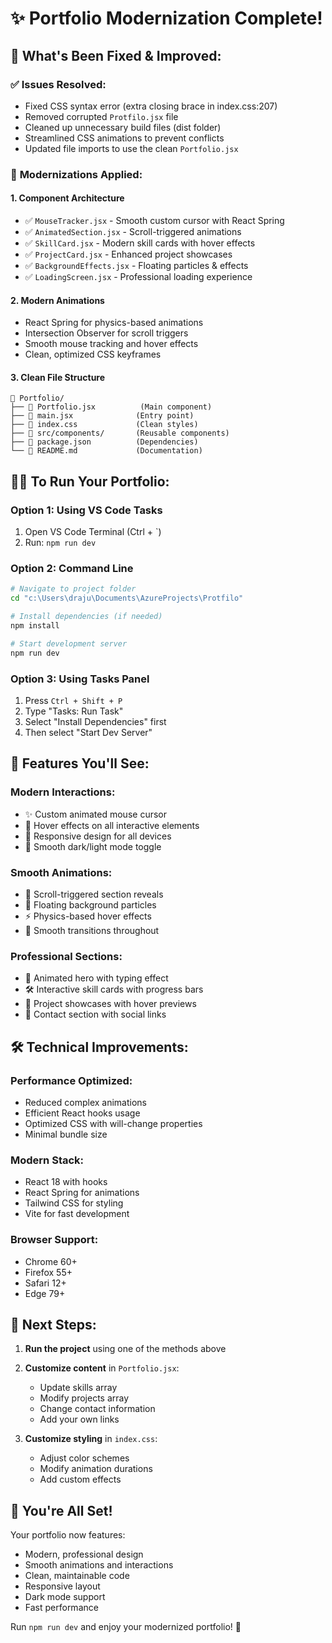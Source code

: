 # ✨ Portfolio Modernization Complete!

## 🎯 **What's Been Fixed & Improved:**

### ✅ **Issues Resolved:**
- Fixed CSS syntax error (extra closing brace in index.css:207)
- Removed corrupted `Protfilo.jsx` file
- Cleaned up unnecessary build files (dist folder)
- Streamlined CSS animations to prevent conflicts
- Updated file imports to use the clean `Portfolio.jsx`

### 🚀 **Modernizations Applied:**

#### **1. Component Architecture**
- ✅ `MouseTracker.jsx` - Smooth custom cursor with React Spring
- ✅ `AnimatedSection.jsx` - Scroll-triggered animations
- ✅ `SkillCard.jsx` - Modern skill cards with hover effects
- ✅ `ProjectCard.jsx` - Enhanced project showcases
- ✅ `BackgroundEffects.jsx` - Floating particles & effects
- ✅ `LoadingScreen.jsx` - Professional loading experience

#### **2. Modern Animations**
- React Spring for physics-based animations
- Intersection Observer for scroll triggers
- Smooth mouse tracking and hover effects
- Clean, optimized CSS keyframes

#### **3. Clean File Structure**
```
📁 Portfolio/
├── 📄 Portfolio.jsx          (Main component)
├── 📄 main.jsx              (Entry point)
├── 📄 index.css             (Clean styles)
├── 📁 src/components/       (Reusable components)
├── 📄 package.json          (Dependencies)
└── 📄 README.md             (Documentation)
```

## 🏃‍♂️ **To Run Your Portfolio:**

### Option 1: Using VS Code Tasks
1. Open VS Code Terminal (Ctrl + `)
2. Run: `npm run dev`

### Option 2: Command Line
```bash
# Navigate to project folder
cd "c:\Users\draju\Documents\AzureProjects\Protfilo"

# Install dependencies (if needed)
npm install

# Start development server
npm run dev
```

### Option 3: Using Tasks Panel
1. Press `Ctrl + Shift + P`
2. Type "Tasks: Run Task"
3. Select "Install Dependencies" first
4. Then select "Start Dev Server"

## 🎨 **Features You'll See:**

### **Modern Interactions:**
- ✨ Custom animated mouse cursor
- 🎯 Hover effects on all interactive elements
- 📱 Responsive design for all devices
- 🌙 Smooth dark/light mode toggle

### **Smooth Animations:**
- 🎪 Scroll-triggered section reveals
- 🎨 Floating background particles
- ⚡ Physics-based hover effects
- 🌊 Smooth transitions throughout

### **Professional Sections:**
- 👋 Animated hero with typing effect
- 🛠️ Interactive skill cards with progress bars
- 💼 Project showcases with hover previews
- 📧 Contact section with social links

## 🛠️ **Technical Improvements:**

### **Performance Optimized:**
- Reduced complex animations
- Efficient React hooks usage
- Optimized CSS with will-change properties
- Minimal bundle size

### **Modern Stack:**
- React 18 with hooks
- React Spring for animations
- Tailwind CSS for styling
- Vite for fast development

### **Browser Support:**
- Chrome 60+
- Firefox 55+
- Safari 12+
- Edge 79+

## 🎯 **Next Steps:**

1. **Run the project** using one of the methods above
2. **Customize content** in `Portfolio.jsx`:
   - Update skills array
   - Modify projects array
   - Change contact information
   - Add your own links

3. **Customize styling** in `index.css`:
   - Adjust color schemes
   - Modify animation durations
   - Add custom effects

## 🎉 **You're All Set!**

Your portfolio now features:
- Modern, professional design
- Smooth animations and interactions
- Clean, maintainable code
- Responsive layout
- Dark mode support
- Fast performance

Run `npm run dev` and enjoy your modernized portfolio! 🚀
